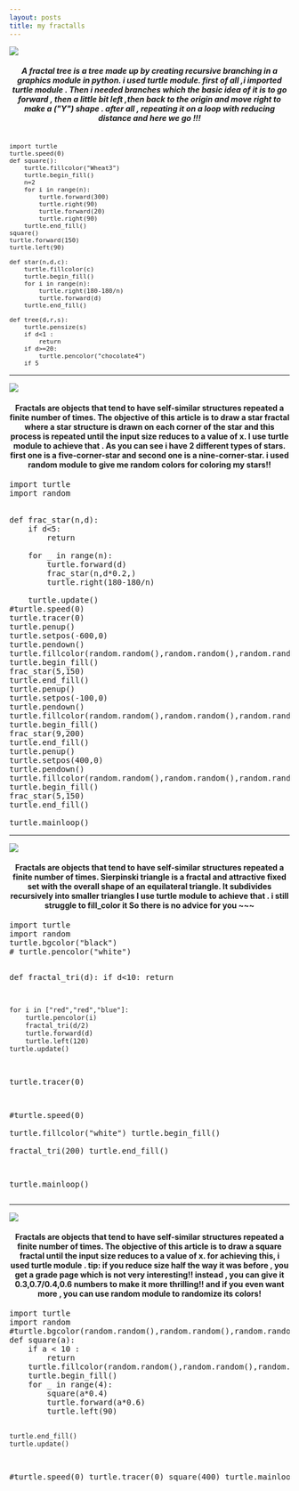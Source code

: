```yaml
---
layout: posts
title: my fractalls
---
```

<img src="../assets/images/6.png">
<h5 style="text-align:center;">A fractal tree is a tree made up by creating recursive branching in a graphics module in python.
i used turtle module.
first of all ,i imported turtle module .
Then i needed branches which the basic idea of it is to go forward , then a little bit left ,then back to the origin and move right to make a ("Y") shape .
after all , repeating it on a loop with reducing distance and here we go !!!</h5>

<pre>
<span style="font-size: 11px">
import turtle
turtle.speed(0)
def square():
    turtle.fillcolor("Wheat3")
    turtle.begin_fill()
    n=2
    for i in range(n):
        turtle.forward(300)
        turtle.right(90)   
        turtle.forward(20)
        turtle.right(90)
    turtle.end_fill() 
square()    
turtle.forward(150)
turtle.left(90)

def star(n,d,c):
    turtle.fillcolor(c)
    turtle.begin_fill()
    for i in range(n):
        turtle.right(180-180/n)
        turtle.forward(d)
    turtle.end_fill() 

def tree(d,r,s):
    turtle.pensize(s)
    if d<1 :
        return
    if d>=20:
        turtle.pencolor("chocolate4")
    if 5<d<20:
        turtle.pencolor("DarkOrange")  
    if d<=5:
        turtle.pencolor("Red")    
    turtle.forward(d)
    turtle.left(r)
    tree(0.7*d,r,s*0.7)
    turtle.right(2*r)
    tree(0.7*d,r,s*0.7)
    turtle.left(r)
    turtle.backward(d)
    
    if 9<d<20:
        turtle.pencolor("DarkOrange")
        star(7,25,"DarkOrange")
turtle.tracer(0)
tree(80,35,6)
turtle.update()
turtle.exitonclick()
</span>
</pre>
<hr>

<img src="../assets/images/Screenshot 2023-11-11 002324.png">
<h4 style="text-align:center;">Fractals are objects that tend to have self-similar structures repeated a finite number of times.
The objective of this article is to draw a star fractal where a star structure is drawn on each corner of the star
and this process is repeated until the input size reduces to a value of x.
I use turtle module to achieve that .
As you can see i have 2 different types of stars.
first one is a five-corner-star and second one is a nine-corner-star.
i used random module to give me random colors for coloring my stars!!</h4>

<pre>import turtle
import random


def frac_star(n,d):
    if d<5:
        return

    for _ in range(n):
        turtle.forward(d)
        frac_star(n,d*0.2,)
        turtle.right(180-180/n)
   
    turtle.update()
#turtle.speed(0)
turtle.tracer(0)
turtle.penup()    
turtle.setpos(-600,0)   
turtle.pendown() 
turtle.fillcolor(random.random(),random.random(),random.random())
turtle.begin_fill()
frac_star(5,150)
turtle.end_fill()
turtle.penup()
turtle.setpos(-100,0)   
turtle.pendown() 
turtle.fillcolor(random.random(),random.random(),random.random())
turtle.begin_fill() 
frac_star(9,200)
turtle.end_fill()
turtle.penup()
turtle.setpos(400,0)   
turtle.pendown()
turtle.fillcolor(random.random(),random.random(),random.random())
turtle.begin_fill()   
frac_star(5,150)
turtle.end_fill()

turtle.mainloop()        
</pre>
<hr>
<img src="../assets/images/Screenshot 2023-11-11 202713.png">
<h4 style="text-align:center;">Fractals are objects that tend to have self-similar structures repeated a finite number of times.
Sierpinski triangle is a fractal and attractive fixed set with the overall shape of an equilateral triangle.
It subdivides recursively into smaller triangles
I use turtle module to achieve that .
i still struggle to fill_color it So there is no advice for you ~~~</h4>
<pre>import turtle
import random
turtle.bgcolor("black")
# turtle.pencolor("white")

def fractal_tri(d):
    if d<10:
        return

    for i in ["red","red","blue"]:
        turtle.pencolor(i)
        fractal_tri(d/2)
        turtle.forward(d)
        turtle.left(120)
    turtle.update()
turtle.tracer(0)    

#turtle.speed(0)   
turtle.fillcolor("white")
turtle.begin_fill()     
fractal_tri(200)
turtle.end_fill()        

turtle.mainloop()</pre>
<hr>
<img src="../assets/images/Screenshot 2023-11-11 203027.png">
<h4 style="text-align:center;">Fractals are objects that tend to have self-similar structures repeated a finite number of times.
The objective of this article is to draw a square fractal until the input size reduces to a value of x.
for achieving this, i used turtle module .
tip: if you reduce size half the way it was before , you get a grade page which is not very interesting!!
instead , you can give it 0.3,0.7/0.4,0.6 numbers to make it more thrilling!!
and if you even want more , you can use random module to randomize its colors!</h4>
<pre>import turtle
import random
#turtle.bgcolor(random.random(),random.random(),random.random())
def square(a):
    if a < 10 :
        return
    turtle.fillcolor(random.random(),random.random(),random.random())
    turtle.begin_fill()
    for _ in range(4):
        square(a*0.4)
        turtle.forward(a*0.6)
        turtle.left(90)
    
    turtle.end_fill()    
    turtle.update()
#turtle.speed(0)
turtle.tracer(0)
square(400) 
turtle.mainloop()
</pre>
